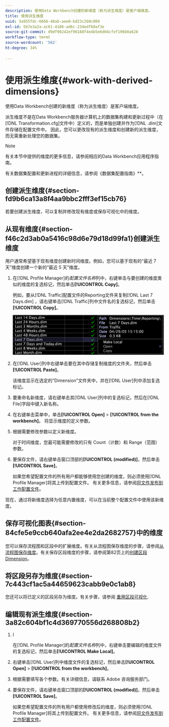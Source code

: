 ```yaml
---
description: 使用Data Workbench创建的新维度（称为派生维度）是客户端维度。
title: 使用派生维度
uuid: 3a955fdc-6666-40ab-aee0-bd23c260c009
exl-id: 5b7e3a2a-ac61-4186-ad6c-234edf68af3e
source-git-commit: d9df90242ef96188f4e4b5e6d04cfef196b0a628
workflow-type: tm+mt
source-wordcount: '562'
ht-degree: 34%

---
```


# 使用派生维度{#work-with-derived-dimensions}

使用Data Workbench创建的新维度（称为派生维度）是客户端维度。

派生维度不是在Data Workbench服务器计算机上的数据集构建和更新过程中（在[!DNL Transformation.cfg]文件中）定义的，而是单独创建并作为[!DNL .dim]文件存储在配置文件中。 因此，您可以更改现有的派生维度和创建新的派生维度，而无需重新处理您的数据集。

>[!NOTE]
>
>有关本节中提供的维度的更多信息，请参阅相应的Data Workbench应用程序指南。

有关数据集配置和更新进程的详细信息，请参阅《数据集配置指南》**。

## 创建派生维度{#section-fd9b6ca13a8f4aa9bbc2fff3ef15cb76}

若要创建派生维度，可以复制并修改现有维度或保存可视化中的维度。

## 从现有维度{#section-f46c2d3ab0a5416c98d6e79d18d99fa1}创建派生维度

用户通常希望基于现有维度创建新时间维度。例如，您可以基于现有的“最近 7 天”维度创建一个新的“最近 5 天”维度。

1. 在[!DNL Profile Manager]的&#x200B;*配置文件名称*&#x200B;列中，右键单击与要创建的维度类似的维度的复选标记，然后单击&#x200B;**[!UICONTROL Copy]**。

   例如，要从[!DNL Traffic]配置文件的Reporting文件夹复制[!DNL Last 7 Days.dim] ，请右键单击[!DNL Traffic]列中文件名的复选标记，然后单击&#x200B;**[!UICONTROL Copy]**。

   ![](assets/vis_ProfMgr_CopyDimension.png)

1. 在[!DNL User]列中右键单击要在其中存储复制维度的文件夹，然后单击&#x200B;**[!UICONTROL Paste]**。

   该维度显示在选定的“Dimension”文件夹中，并在[!DNL User]列中添加复选标记。

1. 要重命名新维度，请右键单击其[!DNL User]列中的复选标记，然后在[!DNL File]字段中键入新名称。
1. 在右键单击菜单中，单击&#x200B;**[!UICONTROL Open]** > **[!UICONTROL from the workbench]**。 将显示维度的定义参数。
1. 根据需要修改参数以定义新维度。

   对于时间维度，您最可能需要修改的只有 Count（计数）和 Range（范围）参数。

1. 要保存文件，请右键单击窗口顶部的&#x200B;**[!UICONTROL (modified)]**，然后单击&#x200B;**[!UICONTROL Save]**。

   如果您希望配置文件的所有用户都能够使用您创建的维度，则必须使用[!DNL Profile Manager]将其上传到配置文件。 有关更多信息，请参阅[将文件发布到工作配置文件](../../../../home/c-get-started/c-admin-intrf/c-prof-mgr/t-pub-files-wkg-prof.md#task-a0106e010c834d16bd60eef4721b6af9)。

现在，通过将新维度选择为任意内置维度，可以在当前整个配置文件中使用该新维度。

## 保存可视化图表{#section-84cfe5e9ccb640afa2ee4e2da2682757}中的维度

您可以保存流程图和区段中的扩展维度。有关从流程图保存维度的步骤，请参阅[从流程图保存维度](../../../../home/c-get-started/c-analysis-vis/c-proc-maps/t-dim-proc-maps.md#task-44d9e555d4a944e6aa81993eef703051)。有关保存区段维度的步骤，请参阅第82页上的[创建区段Dimension](../../../../home/c-get-started/c-analysis-vis/c-seg/c-create-seg-dim.md#concept-70b363edcad14185ba8051646ad3d44e)。

## 将区段另存为维度{#section-7c443cf1ac5a44659623cabb9e0c1ab8}

您还可以将已定义的区段另存为维度。有关步骤，请参阅 [重用区段可视化](../../../../home/c-get-started/c-analysis-vis/c-seg/c-reuse-seg-vis.md#concept-a8a607bd415d404a83c32a26b804cbdc).

## 编辑现有派生维度{#section-3a82c604bf1c4d369770556d268808b2}

1. I

   在[!DNL Profile Manager]的&#x200B;*配置文件名称*&#x200B;列中，右键单击要编辑的维度文件的复选标记，然后单击&#x200B;**[!UICONTROL Make Local]**。
1. 右键单击[!DNL User]列中维度文件的复选标记，然后单击&#x200B;**[!UICONTROL Open]** > **[!UICONTROL from the workbench]**。
1. 根据需要填写各个参数。有关详细信息，请联系 Adobe 咨询服务部门。
1. 要保存文件，请右键单击窗口顶部的&#x200B;**[!UICONTROL (modified)]**，然后单击&#x200B;**[!UICONTROL Save]**。

   如果您希望配置文件的所有用户都使用修改后的维度，则必须使用[!DNL Profile Manager]将其上传到配置文件。 有关更多信息，请参阅[将文件发布到工作配置文件](../../../../home/c-get-started/c-admin-intrf/c-prof-mgr/t-pub-files-wkg-prof.md#task-a0106e010c834d16bd60eef4721b6af9)。
